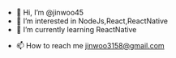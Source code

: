 - 👋 Hi, I’m @jinwoo45
- 👀 I’m interested in NodeJs,React,ReactNative
- 🌱 I’m currently learning ReactNative
<!--- 💞️ I’m looking to collaborate on ...--->
- 📫 How to reach me jinwoo3158@gmail.com

<!---
jinwoo45/jinwoo45 is a ✨ special ✨ repository because its `README.md` (this file) appears on your GitHub profile.
You can click the Preview link to take a look at your changes.
--->

